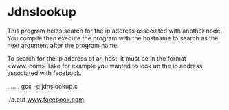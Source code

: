# Jdnslookup
This program helps search for the ip address associated with another node.
You compile then execute the program with the hostname to search as the next argument after the program name

To search for the ip address of an host, it must be in the format  <www.<hostname>.com>
Take for example you wanted to look up the ip address associated with facebook. 

.......
gcc -g jdnslookup.c




./a.out www.facebook.com
